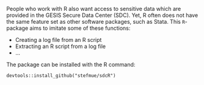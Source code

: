 People who work with R also want access to sensitive data which are provided in the GESIS Secure Data Center (SDC). Yet, R often does not have the same feature set as other software packages, such as Stata. This `R`-package aims to imitate some of these functions:
  - Creating a log file from an R script
  - Extracting an R script from a log file
  - ...

The package can be installed with the R command:

```
devtools::install_github("stefmue/sdcR")
```
